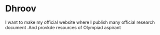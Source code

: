 # Dhroov
I want to make my official website where I publish many official research document .And provkde resources of Olympiad aspirant
